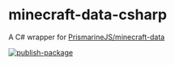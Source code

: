 # minecraft-data-csharp

A C# wrapper for [PrismarineJS/minecraft-data](https://github.com/PrismarineJS/minecraft-data)

[![publish-package](https://github.com/codemonkey85/minecraft-data-csharp/actions/workflows/main.yml/badge.svg)](https://github.com/codemonkey85/minecraft-data-csharp/actions/workflows/main.yml)
